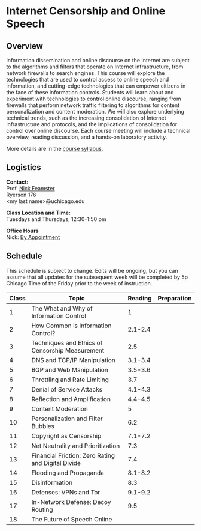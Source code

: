 # Internet Censorship and Online Speech

## Overview

Information dissemination and online discourse on the Internet are
subject to the algorithms and filters that operate on Internet
infrastructure, from network firewalls to search engines. This course
will explore the technologies that are used to control access to online
speech and information, and cutting-edge technologies that can empower
citizens in the face of these information controls. Students will learn
about and experiment with technologies to control online discourse,
ranging from firewalls that perform network traffic filtering to
algorithms for content personalization and content moderation. We will
also explore underlying technical trends, such as the increasing
consolidation of Internet infrastructure and protocols, and the
implications of consolidation for control over online discourse. Each
course meeting will include a technical overview, reading discussion,
and a hands-on laboratory activity.

More details are in the [course syllabus](syllabus.md).

## Logistics

**Contact:**  
Prof. [Nick Feamster](https://people.cs.uchicago.edu/~feamster/)  
Ryerson 176  
\<my last name\>@uchicago.edu

**Class Location and Time:**  
Tuesdays and Thursdays, 12:30-1:50 pm

**Office Hours**  
Nick: [By Appointment](https://calendly.com/feamster/)

## Schedule

This schedule is subject to change. Edits will be ongoing, but you can
assume that all updates for the subsequent week will be completed by 5p
Chicago Time of the Friday prior to the week of instruction.


| Class | Topic                                               | Reading | Preparation |
|-------|-----------------------------------------------------|---------|-------------|
| 1     | The What and Why of Information Control             | 1       |             |
| 2     | How Common is Information Control?                  | 2.1-2.4 |             |
| 3     | Techniques and Ethics of Censorship Measurement     | 2.5     |             |
| 4     | DNS and TCP/IP Manipulation                         | 3.1-3.4 |             |
| 5     | BGP and Web Manipulation                            | 3.5-3.6 |             |
| 6     | Throttling and Rate Limiting                        | 3.7     |             |
| 7     | Denial of Service Attacks                           | 4.1-4.3 |             |
| 8     | Reflection and Amplification                        | 4.4-4.5 |             |
| 9     | Content Moderation                                  | 5       |             |
| 10    | Personalization and Filter Bubbles                  | 6.2     |             |
| 11    | Copyright as Censorship                             | 7.1-7.2 |             |
| 12    | Net Neutrality and Prioritization                   | 7.3     |             |
| 13    | Financial Friction: Zero Rating and Digital Divide | 7.4     |             |
| 14    | Flooding and Propaganda                             | 8.1-8.2 |             |
| 15    | Disinformation                                      | 8.3     |             |
| 16    | Defenses: VPNs and Tor                              | 9.1-9.2 |             |
| 17    | In-Network Defense: Decoy Routing                   | 9.5     |             |
| 18    | The Future of Speech Online                         |         |             |
